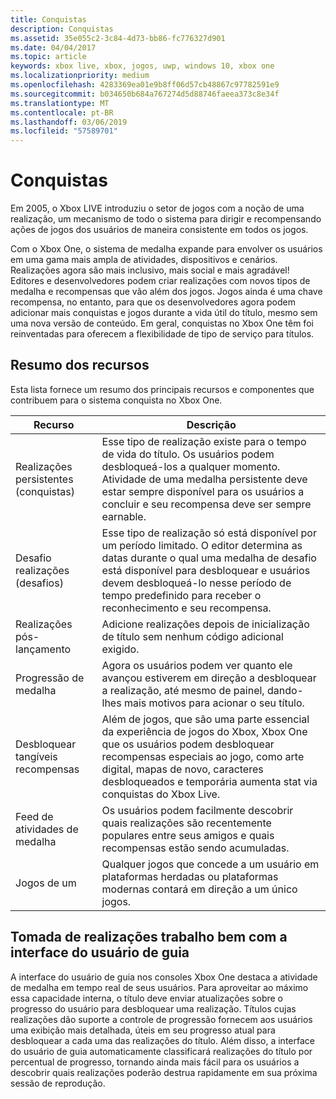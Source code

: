 ```yaml
---
title: Conquistas
description: Conquistas
ms.assetid: 35e055c2-3c84-4d73-bb86-fc776327d901
ms.date: 04/04/2017
ms.topic: article
keywords: xbox live, xbox, jogos, uwp, windows 10, xbox one
ms.localizationpriority: medium
ms.openlocfilehash: 4283369ea01e9b8ff06d57cb48867c97782591e9
ms.sourcegitcommit: b034650b684a767274d5d88746faeea373c8e34f
ms.translationtype: MT
ms.contentlocale: pt-BR
ms.lasthandoff: 03/06/2019
ms.locfileid: "57589701"
---
```

# <a name="achievements"></a>Conquistas

Em 2005, o Xbox LIVE introduziu o setor de jogos com a noção de uma realização, um mecanismo de todo o sistema para dirigir e recompensando ações de jogos dos usuários de maneira consistente em todos os jogos.

Com o Xbox One, o sistema de medalha expande para envolver os usuários em uma gama mais ampla de atividades, dispositivos e cenários. Realizações agora são mais inclusivo, mais social e mais agradável! Editores e desenvolvedores podem criar realizações com novos tipos de medalha e recompensas que vão além dos jogos. Jogos ainda é uma chave recompensa, no entanto, para que os desenvolvedores agora podem adicionar mais conquistas e jogos durante a vida útil do título, mesmo sem uma nova versão de conteúdo. Em geral, conquistas no Xbox One têm foi reinventadas para oferecem a flexibilidade de tipo de serviço para títulos.

## <a name="feature-summary"></a>Resumo dos recursos ##
Esta lista fornece um resumo dos principais recursos e componentes que contribuem para o sistema conquista no Xbox One.

Recurso | Descrição
--- | ---
Realizações persistentes (conquistas) | Esse tipo de realização existe para o tempo de vida do título. Os usuários podem desbloqueá-los a qualquer momento. Atividade de uma medalha persistente deve estar sempre disponível para os usuários a concluir e seu recompensa deve ser sempre earnable.
Desafio realizações (desafios) | Esse tipo de realização só está disponível por um período limitado. O editor determina as datas durante o qual uma medalha de desafio está disponível para desbloquear e usuários devem desbloqueá-lo nesse período de tempo predefinido para receber o reconhecimento e seu recompensa.
Realizações pós-lançamento | Adicione realizações depois de inicialização de título sem nenhum código adicional exigido.
Progressão de medalha | Agora os usuários podem ver quanto ele avançou estiverem em direção a desbloquear a realização, até mesmo de painel, dando-lhes mais motivos para acionar o seu título.
Desbloquear tangíveis recompensas | Além de jogos, que são uma parte essencial da experiência de jogos do Xbox, Xbox One que os usuários podem desbloquear recompensas especiais ao jogo, como arte digital, mapas de novo, caracteres desbloqueados e temporária aumenta stat via conquistas do Xbox Live.
Feed de atividades de medalha | Os usuários podem facilmente descobrir quais realizações são recentemente populares entre seus amigos e quais recompensas estão sendo acumuladas.
Jogos de um | Qualquer jogos que concede a um usuário em plataformas herdadas ou plataformas modernas contará em direção a um único jogos.

## <a name="making-achievements-work-well-with-the-guide-ui"></a>Tomada de realizações trabalho bem com a interface do usuário de guia ##
A interface do usuário de guia nos consoles Xbox One destaca a atividade de medalha em tempo real de seus usuários. Para aproveitar ao máximo essa capacidade interna, o título deve enviar atualizações sobre o progresso do usuário para desbloquear uma realização. Títulos cujas realizações dão suporte a controle de progressão fornecem aos usuários uma exibição mais detalhada, úteis em seu progresso atual para desbloquear a cada uma das realizações do título. Além disso, a interface do usuário de guia automaticamente classificará realizações do título por percentual de progresso, tornando ainda mais fácil para os usuários a descobrir quais realizações poderão destrua rapidamente em sua próxima sessão de reprodução.
